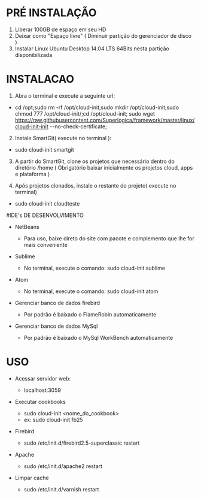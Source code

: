 # PRÉ INSTALAÇÃO

1. Liberar 100GB de espaço em seu HD
2. Deixar como "Espaço livre" ( Diminuir partição do gerenciador de disco )
3. Instalar Linux Ubuntu Desktop 14.04 LTS 64Bits nesta partição disponibilizada

# INSTALACAO

1. Abra o terminal e execute a seguinte url:
 - cd /opt;sudo rm -rf /opt/cloud-init;sudo mkdir /opt/cloud-init;sudo chmod 777 /opt/cloud-init/;cd /opt/cloud-init; sudo wget https://raw.githubusercontent.com/Superlogica/framework/master/linux/cloud-init-init --no-check-certificate;

2. Instale SmartGit( execute no terminal ):
 - sudo cloud-init smartgit

3. A partir do SmartGit, clone os projetos que necessário dentro do diretório /home
( Obrigatório baixar inicialmente os projetos cloud, apps e plataforma )

4. Após projetos clonados, instale o restante do projeto( execute no terminal)
 - sudo cloud-init cloudteste
 
#IDE's DE DESENVOLVIMENTO
- NetBeans
	- Para uso, baixe direto do site com pacote e complemento que lhe for mais conveniente

- Sublime
	- No terminal, execute o comando: sudo cloud-init sublime

- Atom
	- No terminal, execute o comando: sudo cloud-init atom

- Gerenciar banco de dados firebird
	- Por padrão é baixado o FlameRobin automaticamente

- Gerenciar banco de dados MySql
	- Por padrão é baixado o MySql WorkBench automaticamente	

# USO

- Acessar servidor web: 
	- localhost:3059

- Executar cookbooks
	- sudo cloud-init <nome_do_cookbook>
	- ex: sudo cloud-init fb25

- Firebird
	- sudo /etc/init.d/firebird2.5-superclassic restart

- Apache
	- sudo /etc/init.d/apache2 restart

- Limpar cache
	- sudo /etc/init.d/varnish restart
 




